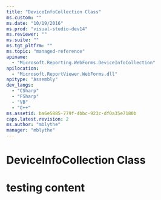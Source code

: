 ```yaml
---
title: "DeviceInfoCollection Class"
ms.custom: ""
ms.date: "10/19/2016"
ms.prod: "visual-studio-dev14"
ms.reviewer: ""
ms.suite: ""
ms.tgt_pltfrm: ""
ms.topic: "managed-reference"
apiname: 
  - "Microsoft.Reporting.WebForms.DeviceInfoCollection"
apilocation: 
  - "Microsoft.ReportViewer.WebForms.dll"
apitype: "Assembly"
dev_langs: 
  - "CSharp"
  - "FSharp"
  - "VB"
  - "C++"
ms.assetid: ba6e5885-779f-4bbc-923c-df0a35e7180b
caps.latest.revision: 2
ms.author: "mblythe"
manager: "mblythe"
---
```

# DeviceInfoCollection Class
# testing content